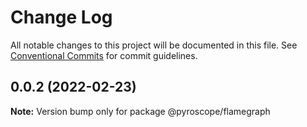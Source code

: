 # Change Log

All notable changes to this project will be documented in this file.
See [Conventional Commits](https://conventionalcommits.org) for commit guidelines.


## 0.0.2 (2022-02-23)

**Note:** Version bump only for package @pyroscope/flamegraph
